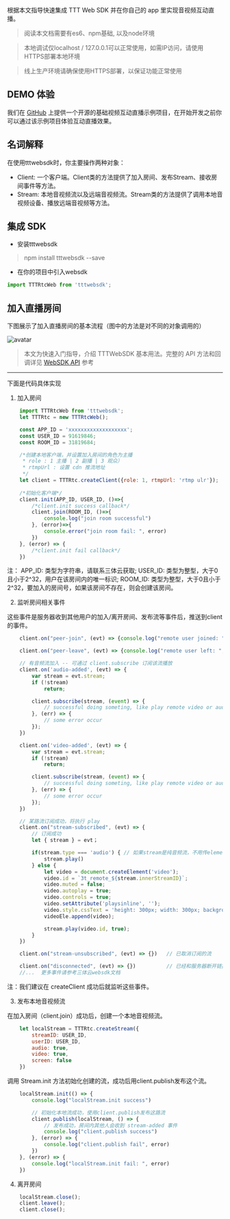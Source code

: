 根据本文指导快速集成 TTT Web SDK 并在你自己的 app 里实现音视频互动直播。

> 阅读本文档需要有es6、npm基础, 以及node环境  

> 本地调试仅localhost / 127.0.0.1可以正常使用，如需IP访问，请使用HTTPS部署本地环境

> 线上生产环境请确保使用HTTPS部署，以保证功能正常使用
## DEMO 体验
我们在 [GitHub](https://github.com/santiyun/TTTWebSDKDemo) 上提供一个开源的基础视频互动直播示例项目，在开始开发之前你可以通过该示例项目体验互动直播效果。

## 名词解释
在使用tttwebsdk时，你主要操作两种对象：
- Client: 一个客户端。Client类的方法提供了加入房间、发布Stream、接收房间事件等方法。
- Stream: 本地音视频流以及远端音视频流。Stream类的方法提供了调用本地音视频设备、播放远端音视频等方法。 

## 集成 SDK  

- 安装tttwebsdk
> npm install tttwebsdk --save  

- 在你的项目中引入websdk
```javascript  
import TTTRtcWeb from 'tttwebsdk';
```
## 加入直播房间

下图展示了加入直播房间的基本流程（图中的方法是对不同的对象调用的） 

![avatar](https://stech.3ttech.cn/websdkm/doc.png)

> 本文为快速入门指导，介绍 TTTWebSDK 基本用法。完整的 API 方法和回调详见 [WebSDK API](http://www.3ttech.cn/index.php?menu=68&type=Web) 参考
---
下面是代码具体实现

1. 加入房间

```javascript
	import TTTRtcWeb from 'tttwebsdk';
	let TTTRtc = new TTTRtcWeb();

	const APP_ID = 'xxxxxxxxxxxxxxxxxxx';
	const USER_ID = 91619846;
	const ROOM_ID = 31819684;

	/*创建本地客户端，并设置加入房间的角色为主播
	 * role : 1 主播 | 2 副播 | 3 观众）
	 * rtmpUrl : 设置 cdn 推流地址
	 */
	let client = TTTRtc.createClient({role: 1, rtmpUrl: 'rtmp ulr'});
	
	/*初始化客户端*/
	client.init(APP_ID, USER_ID, ()=>{
        /*client.init success callback*/
        client.join(ROOM_ID, ()=>{
            console.log("join room successful")
        }, (error)=>{
            console.error("join room fail: ", error)
        })
    }, (error) => {
        /*client.init fail callback*/
    })
```
注：
APP_ID: 类型为字符串，请联系三体云获取; 
USER_ID: 类型为整型，大于0且小于2^32，用户在该房间内的唯一标识; 
ROOM_ID: 类型为整型，大于0且小于2^32，要加入的房间号，如果该房间不存在，则会创建该房间。

2. 监听房间相关事件

这些事件是服务器收到其他用户的加入/离开房间、发布流等事件后，推送到client的事件。

```javascript
	client.on("peer-join", (evt) => {console.log("remote user joined: ", evt) }) // 有用户加入

	client.on("peer-leave", (evt) => {console.log("remote user left: ", evt) })  // 有用户离开

	// 有音频流加入 -- 可通过 client.subscribe 订阅该流播放
	client.on('audio-added', (evt) => {
		var stream = evt.stream;
		if (!stream)
			return;

        client.subscribe(stream, (event) => {
            // successful doing someting, like play remote video or audio.
        }, (err) => {
			// some error occur
        });
	})

	client.on('video-added', (evt) => {
		var stream = evt.stream;
		if (!stream)
			return;

		client.subscribe(stream, (event) => {
            // successful doing someting, like play remote video or audio.
        }, (err) => {
			// some error occur
        });
	})

	// 某路流订阅成功，将执行 play
	client.on("stream-subscribed", (evt) => {
		// 订阅成功
		let { stream } = evt；

		if(stream.type === 'audio') { // 如果stream是纯音频流，不用传elementID
			stream.play()
		} else {
			let video = document.createElement('video');
			video.id = `3t_remote_${stream.innerStreamID}`;
			video.muted = false;
			video.autoplay = true;
			video.controls = true;
			video.setAttribute('playsinline', '');
			video.style.cssText = 'height: 300px; width: 300px; background: black; position:relative; display:inline-block;'
			videoEle.append(video);

			stream.play(video.id, true);
		}
	})

	client.on("stream-unsubscribed", (evt) => {})   // 已取消订阅的流	

	client.on("disconnected", (evt) => {})          // 已经和服务器断开链接
	//...  更多事件请参考三体云websdk文档
```
注：我们建议在 createClient 成功后就监听这些事件。

3. 发布本地音视频流

在加入房间（client.join）成功后，创建一个本地音视频流。
```javascript
	let localStream = TTTRtc.createStream({
		streamID: USER_ID,
		userID: USER_ID,
		audio: true,
		video: true,
		screen: false
	})
```  
调用 Stream.init 方法初始化创建的流，成功后用client.publish发布这个流。
```javascript
	localStream.init(() => {
		console.log("localStream.init success")

		// 初始化本地流成功，使用client.publish发布这路流
		client.publish(localStream, () => {
			// 发布成功，房间内其他人会收到 stream-added 事件
			console.log("client.publish success")
		}, (error) => {
			console.log("client.publish fail", error)
		})
	}, (error) => {
		console.log("localStream.init fail: ", error)
	})
``` 

4. 离开房间

```javascript
	localStream.close();
	client.leave();
	client.close();
```
